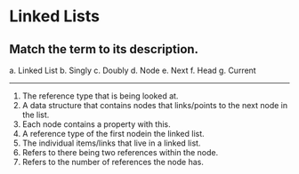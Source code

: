 # Linked Lists

## Match the term to its description.

a. Linked List
b. Singly
c. Doubly
d. Node
e. Next
f. Head
g. Current

--------------------------------------------------

1. The reference type that is being looked at.
2. A data structure that contains nodes that links/points to the next node in the list.
3. Each node contains a property with this.
4. A reference type of the first nodein the linked list.
5. The individual items/links that live in a linked list. 
6. Refers to there being two references within the node.
7. Refers to the number of references the node has.



